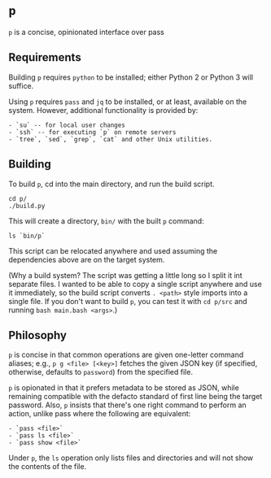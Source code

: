 # `p`

`p` is a concise, opinionated interface over pass


## Requirements

Building `p` requires `python` to be installed; either Python 2 or Python 3
will suffice.

Using `p` requires `pass` and `jq` to be installed, or at least, available on
the system. However, additional functionality is provided by:

    - `su` -- for local user changes
    - `ssh` -- for executing `p` on remote servers
    - `tree`, `sed`, `grep`, `cat` and other Unix utilities.


## Building

To build `p`, cd into the main directory, and run the build script.

    cd p/
    ./build.py

This will create a directory, `bin/` with the built `p` command:

    ls `bin/p`

This script can be relocated anywhere and used assuming the dependencies above
are on the target system.

(Why a build system? The script was getting a little long so I split it int
 separate files. I wanted to be able to copy a single script anywhere and
 use it immediately, so the build script converts `. <path>` style imports
 into a single file. If you don't want to build `p`, you can test it with
 `cd p/src` and running `bash main.bash <args>`.)


## Philosophy

`p` is concise in that common operations are given one-letter command aliases;
e.g., `p g <file> [<key>]` fetches the given JSON key (if specified, otherwise,
defaults to `password`) from the specified file.

`p` is opionated in that it prefers metadata to be stored as JSON, while
remaining compatible with the defacto standard of first line being the target
password. Also, `p` insists that there's one right command to perform an
action, unlike pass where the following are equivalent:

    - `pass <file>`
    - `pass ls <file>`
    - `pass show <file>`

Under `p`, the `ls` operation only lists files and directories and will not
show the contents of the file.
